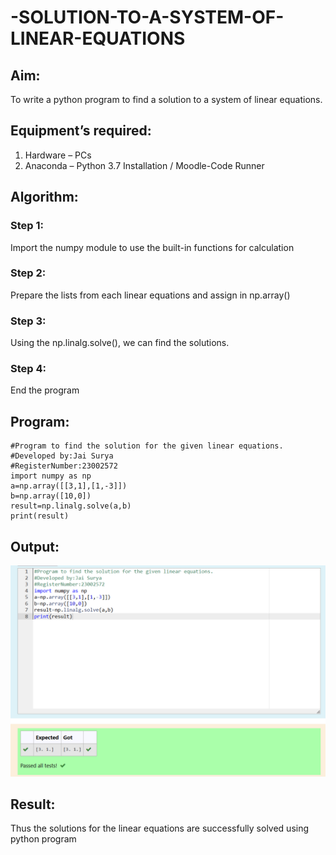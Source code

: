 # -SOLUTION-TO-A-SYSTEM-OF-LINEAR-EQUATIONS
## Aim:
To write a python program to find a solution to a system of linear equations.
## Equipment’s required:
1. 	Hardware – PCs
2. 	Anaconda – Python 3.7 Installation / Moodle-Code Runner
## Algorithm:
### Step 1: 
Import the numpy module to use the built-in functions for calculation
### Step 2: 
Prepare the lists from each linear equations and assign in np.array()
### Step 3: 
Using the np.linalg.solve(), we can find the solutions.
### Step 4: 
End the program
## Program:
```
#Program to find the solution for the given linear equations.
#Developed by:Jai Surya
#RegisterNumber:23002572
import numpy as np
a=np.array([[3,1],[1,-3]])
b=np.array([10,0])
result=np.linalg.solve(a,b)
print(result)

```
## Output:
![Output07](/OUTPUT%201.png)

## Result: 
Thus the solutions for the linear equations are successfully solved using python program

